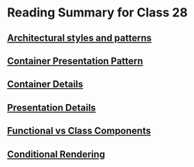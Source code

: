 # Reading Summary for Class 28

## [Architectural styles and patterns](https://medium.com/@mlbors/architectural-styles-and-architectural-patterns-c240f7df88a0#:~:text=Architectural%20Patterns%20VS%20Design%20Patterns&text=In%20a%20few%20words%2C%20while,and%20mechanisms%20of%20a%20system.)

## [Container Presentation Pattern]()
## [Container Details]()
## [Presentation Details]()
## [Functional vs Class Components]()
## [Conditional Rendering]()